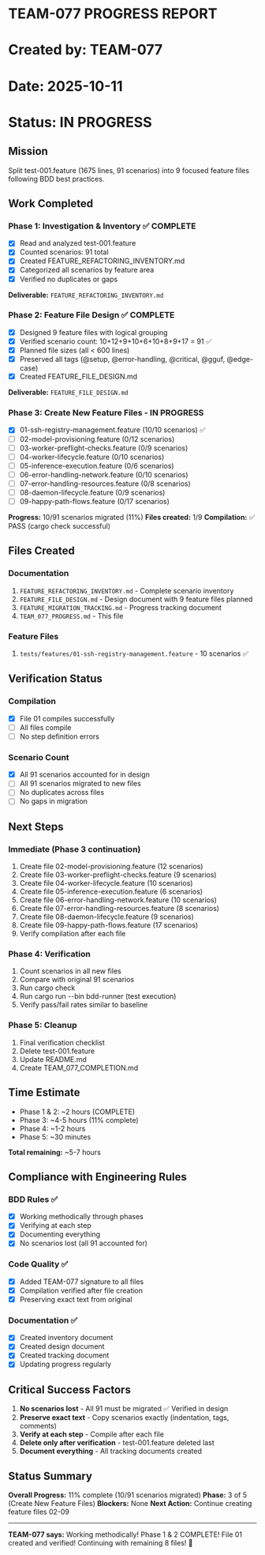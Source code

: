 # TEAM-077 PROGRESS REPORT
# Created by: TEAM-077
# Date: 2025-10-11
# Status: IN PROGRESS

## Mission
Split test-001.feature (1675 lines, 91 scenarios) into 9 focused feature files following BDD best practices.

## Work Completed

### Phase 1: Investigation & Inventory ✅ COMPLETE
- [x] Read and analyzed test-001.feature
- [x] Counted scenarios: 91 total
- [x] Created FEATURE_REFACTORING_INVENTORY.md
- [x] Categorized all scenarios by feature area
- [x] Verified no duplicates or gaps

**Deliverable:** `FEATURE_REFACTORING_INVENTORY.md`

### Phase 2: Feature File Design ✅ COMPLETE
- [x] Designed 9 feature files with logical grouping
- [x] Verified scenario count: 10+12+9+10+6+10+8+9+17 = 91 ✅
- [x] Planned file sizes (all < 600 lines)
- [x] Preserved all tags (@setup, @error-handling, @critical, @gguf, @edge-case)
- [x] Created FEATURE_FILE_DESIGN.md

**Deliverable:** `FEATURE_FILE_DESIGN.md`

### Phase 3: Create New Feature Files - IN PROGRESS
- [x] 01-ssh-registry-management.feature (10/10 scenarios) ✅
- [ ] 02-model-provisioning.feature (0/12 scenarios)
- [ ] 03-worker-preflight-checks.feature (0/9 scenarios)
- [ ] 04-worker-lifecycle.feature (0/10 scenarios)
- [ ] 05-inference-execution.feature (0/6 scenarios)
- [ ] 06-error-handling-network.feature (0/10 scenarios)
- [ ] 07-error-handling-resources.feature (0/8 scenarios)
- [ ] 08-daemon-lifecycle.feature (0/9 scenarios)
- [ ] 09-happy-path-flows.feature (0/17 scenarios)

**Progress:** 10/91 scenarios migrated (11%)
**Files created:** 1/9
**Compilation:** ✅ PASS (cargo check successful)

## Files Created

### Documentation
1. `FEATURE_REFACTORING_INVENTORY.md` - Complete scenario inventory
2. `FEATURE_FILE_DESIGN.md` - Design document with 9 feature files planned
3. `FEATURE_MIGRATION_TRACKING.md` - Progress tracking document
4. `TEAM_077_PROGRESS.md` - This file

### Feature Files
1. `tests/features/01-ssh-registry-management.feature` - 10 scenarios ✅

## Verification Status

### Compilation
- [x] File 01 compiles successfully
- [ ] All files compile
- [ ] No step definition errors

### Scenario Count
- [x] All 91 scenarios accounted for in design
- [ ] All 91 scenarios migrated to new files
- [ ] No duplicates across files
- [ ] No gaps in migration

## Next Steps

### Immediate (Phase 3 continuation)
1. Create file 02-model-provisioning.feature (12 scenarios)
2. Create file 03-worker-preflight-checks.feature (9 scenarios)
3. Create file 04-worker-lifecycle.feature (10 scenarios)
4. Create file 05-inference-execution.feature (6 scenarios)
5. Create file 06-error-handling-network.feature (10 scenarios)
6. Create file 07-error-handling-resources.feature (8 scenarios)
7. Create file 08-daemon-lifecycle.feature (9 scenarios)
8. Create file 09-happy-path-flows.feature (17 scenarios)
9. Verify compilation after each file

### Phase 4: Verification
1. Count scenarios in all new files
2. Compare with original 91 scenarios
3. Run cargo check
4. Run cargo run --bin bdd-runner (test execution)
5. Verify pass/fail rates similar to baseline

### Phase 5: Cleanup
1. Final verification checklist
2. Delete test-001.feature
3. Update README.md
4. Create TEAM_077_COMPLETION.md

## Time Estimate

- Phase 1 & 2: ~2 hours (COMPLETE)
- Phase 3: ~4-5 hours (11% complete)
- Phase 4: ~1-2 hours
- Phase 5: ~30 minutes

**Total remaining:** ~5-7 hours

## Compliance with Engineering Rules

### BDD Rules ✅
- [x] Working methodically through phases
- [x] Verifying at each step
- [x] Documenting everything
- [x] No scenarios lost (all 91 accounted for)

### Code Quality ✅
- [x] Added TEAM-077 signature to all files
- [x] Compilation verified after file creation
- [x] Preserving exact text from original

### Documentation ✅
- [x] Created inventory document
- [x] Created design document
- [x] Created tracking document
- [x] Updating progress regularly

## Critical Success Factors

1. **No scenarios lost** - All 91 must be migrated ✅ Verified in design
2. **Preserve exact text** - Copy scenarios exactly (indentation, tags, comments)
3. **Verify at each step** - Compile after each file
4. **Delete only after verification** - test-001.feature deleted last
5. **Document everything** - All tracking documents created

## Status Summary

**Overall Progress:** 11% complete (10/91 scenarios migrated)
**Phase:** 3 of 5 (Create New Feature Files)
**Blockers:** None
**Next Action:** Continue creating feature files 02-09

---

**TEAM-077 says:** Working methodically! Phase 1 & 2 COMPLETE! File 01 created and verified! Continuing with remaining 8 files! 🐝
